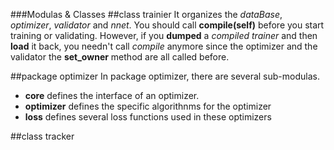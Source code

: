 ###Modulas & Classes
##class trainier
It organizes the _dataBase_, _optimizer_, _validator_ and _nnet_.
You should call __compile(self)__ before you start training or validating.
However, if you __dumped__ a _compiled trainer_ and then __load__ it back, you needn't call _compile_ anymore since the optimizer and the validator the __set_owner__ method are all called before.

##package optimizer
In package optimizer, there are several sub-modulas.
- __core__ defines the interface of an optimizer.
- __optimizer__ defines the specific algorithnms for the optimizer
- __loss__ defines several loss functions used in these optimizers

##class tracker
